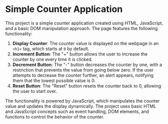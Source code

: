 # Simple Counter Application

This project is a simple counter application created using HTML, JavaScript, and a basic DOM manipulation approach. The page features the following functionality:

1. **Display Counter**: The counter value is displayed on the webpage in an `<h1>` tag, which starts at `0` by default.
2. **Increment Button**: The "+" button allows the user to increase the counter by one every time it is clicked.
3. **Decrement Button**: The "-" button decreases the counter by one, with a restriction that prevents the value from going below zero. If the user attempts to decrease the counter further, an alert appears, notifying them that the lowest possible value is 0.
4. **Reset Button**: The "Reset" button resets the counter back to 0, allowing the user to start over.

The functionality is powered by JavaScript, which manipulates the counter value and updates the display dynamically. The project uses basic HTML and JavaScript concepts such as event handling, DOM elements, and functions to control the behavior of the counter.
